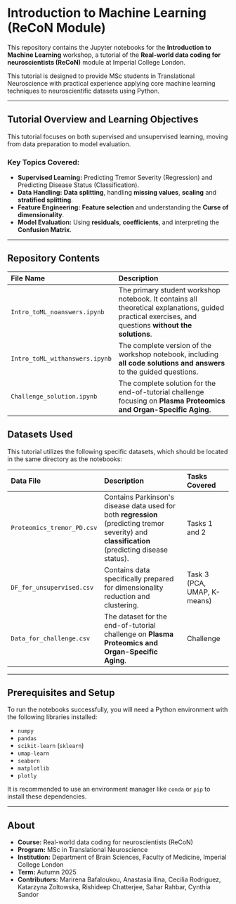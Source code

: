 # Introduction to Machine Learning (ReCoN Module) 

This repository contains the Jupyter notebooks for the **Introduction to Machine Learning** workshop, a tutorial of the **Real-world data coding for neuroscientists (ReCoN)** module at Imperial College London.

This tutorial is designed to provide MSc students in Translational Neuroscience with practical experience applying core machine learning techniques to neuroscientific datasets using Python.

---

## Tutorial Overview and Learning Objectives

This tutorial focuses on both supervised and unsupervised learning, moving from data preparation to model evaluation.

### Key Topics Covered:

* **Supervised Learning:** Predicting Tremor Severity (Regression) and Predicting Disease Status (Classification).
* **Data Handling:** **Data splitting**, handling **missing values**, **scaling** and **stratified splitting**.
* **Feature Engineering:** **Feature selection** and understanding the **Curse of dimensionality**.
* **Model Evaluation:** Using **residuals**, **coefficients**, and interpreting the **Confusion Matrix**.
---

## Repository Contents

| File Name | Description |
| :--- | :--- |
| `Intro_toML_noanswers.ipynb` | The primary student workshop notebook. It contains all theoretical explanations, guided practical exercises, and questions **without the solutions**. |
| `Intro_toML_withanswers.ipynb` | The complete version of the workshop notebook, including **all code solutions and answers** to the guided questions. |
| `Challenge_solution.ipynb` | The complete solution for the end-of-tutorial challenge focusing on **Plasma Proteomics and Organ-Specific Aging**. |

## Datasets Used

This tutorial utilizes the following specific datasets, which should be located in the same directory as the notebooks:

| Data File | Description | Tasks Covered |
| :--- | :--- | :--- |
| `Proteomics_tremor_PD.csv` | Contains Parkinson's disease data used for both **regression** (predicting tremor severity) and **classification** (predicting disease status). | Tasks 1 and 2 |
| `DF_for_unsupervised.csv` | Contains data specifically prepared for dimensionality reduction and clustering. | Task 3 (PCA, UMAP, K-means) |
| `Data_for_challenge.csv` | The dataset for the end-of-tutorial challenge on **Plasma Proteomics and Organ-Specific Aging**. | Challenge |

---

## Prerequisites and Setup

To run the notebooks successfully, you will need a Python environment with the following libraries installed:

* `numpy`
* `pandas`
* `scikit-learn` (`sklearn`)
* `umap-learn`
* `seaborn`
* `matplotlib`
* `plotly`

It is recommended to use an environment manager like `conda` or `pip` to install these dependencies.

---

## About

* **Course:** Real-world data coding for neuroscientists (ReCoN)
* **Program:** MSc in Translational Neuroscience
* **Institution:** Department of Brain Sciences, Faculty of Medicine, Imperial College London
* **Term:** Autumn 2025
* **Contributors:** Marirena Bafaloukou, Anastasia Ilina, Cecilia Rodriguez, Katarzyna Zoltowska, Rishideep Chatterjee, Sahar Rahbar, Cynthia Sandor
